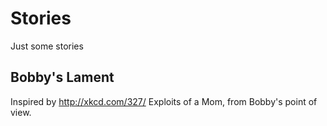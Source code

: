 # Stories
Just some stories

## Bobby's Lament
Inspired by http://xkcd.com/327/ Exploits of a Mom, from Bobby's point of view.
